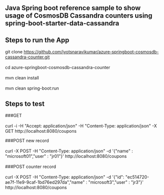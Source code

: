 ## Java Spring boot reference sample to show usage of CosmosDB Cassandra counters using spring-boot-starter-data-cassandra

## Steps to run the App
git clone https://github.com/jyotsnaravikumar/azure-springboot-cosmosdb-cassandra-counter.git </br>  
cd azure-springboot-cosmosdb-cassandra-counter </br>  
mvn clean install  </br>  
mvn clean spring-boot:run  </br>  

## Steps to test
###GET </br>  
curl -i -H "Accept: application/json" -H "Content-Type: application/json" -X GET http://localhost:8080/coupons </br>  

###POST new record  </br>  
curl -X POST -H "Content-Type: application/json" -d '{"name" : "microsoft01","user" : "jr01"}' http://localhost:8080/coupons </br>  
###POST counter record  </br>  
curl -X POST -H "Content-Type: application/json" -d '{"id": "ec514720-ae7f-11e9-9caf-1bd76ed297da","name" : "microsoft3","user" : "jr3"}' http://localhost:8080/coupons </br>  
